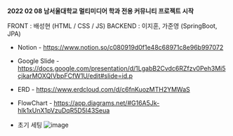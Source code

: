 **2022 02 08 남서울대학교 멀티미디어 학과 전용 커뮤니티 프로젝트 시작**

FRONT : 배성현 (HTML / CSS / JS)
BACKEND : 이지훈, 가준영 (SpringBoot, JPA)

- Notion -
https://www.notion.so/c080919d0f1e48c68971c8e96b997072
- Google Slide -
https://docs.google.com/presentation/d/1LgabB2Cvdc6RZfzv0Peh3Mi5cjkarMOXQIVbpFCfW1U/edit#slide=id.p
- ERD - 
https://www.erdcloud.com/d/c6fnKuozMTH2YMWaS
- FlowChart -
https://app.diagrams.net/#G16A5Jk-hlk1xUnX1pVzuDqR5D5I43Seua


- 초기 세팅 
![image](https://user-images.githubusercontent.com/53300830/152991455-f48272b1-a1b2-4267-aa0f-2948daa15546.png)


